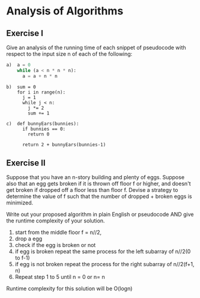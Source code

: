 # Analysis of Algorithms

## Exercise I

Give an analysis of the running time of each snippet of
pseudocode with respect to the input size n of each of the following:

```python
a)  a = 0
    while (a < n * n * n):
      a = a + n * n
```


```
b)  sum = 0
    for i in range(n):
      j = 1
      while j < n:
        j *= 2
        sum += 1
```

```
c)  def bunnyEars(bunnies):
      if bunnies == 0:
        return 0

      return 2 + bunnyEars(bunnies-1)
```

## Exercise II

Suppose that you have an n-story building and plenty of eggs. Suppose also that an egg gets broken if it is thrown off floor f or higher, and doesn't get broken if dropped off a floor less than floor f. Devise a strategy to determine the value of f such that the number of dropped + broken eggs is minimized.

Write out your proposed algorithm in plain English or pseudocode AND give the runtime complexity of your solution.

1) start from the middle floor f = n//2, 
2) drop a egg
3) check if the egg is broken or not
4) if egg is  broken repeat  the same process for the left subarray of   n//2(0 to f-1)
5) if egg is not broken repeat the process for  the right subarray of   n//2(f+1, n)
6) Repeat step 1 to 5 until n = 0 or n= n

Runtime complexity for this solution will be O(logn) 
